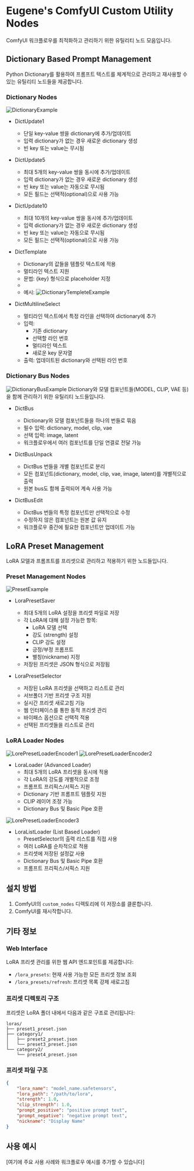 # Eugene's ComfyUI Custom Utility Nodes

ComfyUI 워크플로우를 최적화하고 관리하기 위한 유틸리티 노드 모음입니다.

## Dictionary Based Prompt Management
Python Dictionary를 활용하여 프롬프트 텍스트를 체계적으로 관리하고 재사용할 수 있는 유틸리티 노드들을 제공합니다.

### Dictionary Nodes

![DictionaryExample](images/DictionaryExample.jpg)

- DictUpdate1
  - 단일 key-value 쌍을 dictionary에 추가/업데이트
  - 입력 dictionary가 없는 경우 새로운 dictionary 생성
  - 빈 key 또는 value는 무시됨

- DictUpdate5
  - 최대 5개의 key-value 쌍을 동시에 추가/업데이트 
  - 입력 dictionary가 없는 경우 새로운 dictionary 생성
  - 빈 key 또는 value는 자동으로 무시됨
  - 모든 필드는 선택적(optional)으로 사용 가능

- DictUpdate10
  - 최대 10개의 key-value 쌍을 동시에 추가/업데이트
  - 입력 dictionary가 없는 경우 새로운 dictionary 생성
  - 빈 key 또는 value는 자동으로 무시됨
  - 모든 필드는 선택적(optional)으로 사용 가능

- DictTemplate
  - Dictionary의 값들을 템플릿 텍스트에 적용
  - 멀티라인 텍스트 지원
  - 문법: {key} 형식으로 placeholder 지정
  - 
  - 예시:
![DictionaryTempleteExample](images/DictionaryTempleteExample.jpg)

- DictMultilineSelect
  - 멀티라인 텍스트에서 특정 라인을 선택하여 dictionary에 추가
  - 입력:
    - 기존 dictionary
    - 선택할 라인 번호
    - 멀티라인 텍스트
    - 새로운 key 문자열
  - 출력: 업데이트된 dictionary와 선택된 라인 번호

### Dictionary Bus Nodes
![DictionaryBusExample](images/DictionaryBusExample.jpg)
Dictionary와 모델 컴포넌트들(MODEL, CLIP, VAE 등)을 함께 관리하기 위한 유틸리티 노드들입니다.

- DictBus
  - Dictionary와 모델 컴포넌트들을 하나의 번들로 묶음
  - 필수 입력: dictionary, model, clip, vae
  - 선택 입력: image, latent
  - 워크플로우에서 여러 컴포넌트를 단일 연결로 전달 가능

- DictBusUnpack
  - DictBus 번들을 개별 컴포넌트로 분리
  - 모든 컴포넌트(dictionary, model, clip, vae, image, latent)를 개별적으로 출력
  - 원본 bus도 함께 출력되어 계속 사용 가능

- DictBusEdit
  - DictBus 번들의 특정 컴포넌트만 선택적으로 수정
  - 수정하지 않은 컴포넌트는 원본 값 유지
  - 워크플로우 중간에 필요한 컴포넌트만 업데이트 가능

## LoRA Preset Management
LoRA 모델과 프롬프트를 프리셋으로 관리하고 적용하기 위한 노드들입니다.

### Preset Management Nodes
![PresetExample](images/PresetExample.jpg)
- LoraPresetSaver
  - 최대 5개의 LoRA 설정을 프리셋 파일로 저장
  - 각 LoRA에 대해 설정 가능한 항목:
    - LoRA 모델 선택
    - 강도 (strength) 설정
    - CLIP 강도 설정
    - 긍정/부정 프롬프트
    - 별칭(nickname) 지정
  - 저장된 프리셋은 JSON 형식으로 저장됨

- LoraPresetSelector
  - 저장된 LoRA 프리셋을 선택하고 리스트로 관리
  - 서브폴더 기반 프리셋 구조 지원
  - 실시간 프리셋 새로고침 기능
  - 웹 인터페이스를 통한 동적 프리셋 관리
  - 바이패스 옵션으로 선택적 적용
  - 선택된 프리셋들을 리스트로 관리

### LoRA Loader Nodes
![LorePresetLoaderEncoder1](images/LorePresetLoaderEncoder1.jpg)
![LorePresetLoaderEncoder2](images/LorePresetLoaderEncoder2.jpg)
- LoraLoader (Advanced Loader)
  - 최대 5개의 LoRA 프리셋을 동시에 적용
  - 각 LoRA의 강도를 개별적으로 조정
  - 프롬프트 프리픽스/서픽스 지원
  - Dictionary 기반 프롬프트 템플릿 지원
  - CLIP 레이어 조정 가능
  - Dictionary Bus 및 Basic Pipe 호환

![LorePresetLoaderEncoder3](images/LorePresetLoaderEncoder3.jpg)
- LoraListLoader (List Based Loader)
  - PresetSelector의 출력 리스트를 직접 사용
  - 여러 LoRA를 순차적으로 적용
  - 프리셋에 저장된 설정값 사용
  - Dictionary Bus 및 Basic Pipe 호환
  - 프롬프트 프리픽스/서픽스 지원


## 설치 방법
1. ComfyUI의 `custom_nodes` 디렉토리에 이 저장소를 클론합니다.
2. ComfyUI를 재시작합니다.


## 기타 정보 
### Web Interface
LoRA 프리셋 관리를 위한 웹 API 엔드포인트를 제공합니다:
- `/lora_presets`: 현재 사용 가능한 모든 프리셋 정보 조회
- `/lora_presets/refresh`: 프리셋 목록 강제 새로고침

### 프리셋 디렉토리 구조
프리셋은 LoRA 폴더 내에서 다음과 같은 구조로 관리됩니다:
```
loras/
├── preset1_preset.json
├── category1/
│   ├── preset2_preset.json
│   └── preset3_preset.json
└── category2/
    └── preset4_preset.json
```

### 프리셋 파일 구조
```json
{
    "lora_name": "model_name.safetensors",
    "lora_path": "/path/to/lora",
    "strength": 1.0,
    "clip_strength": 1.0,
    "prompt_positive": "positive prompt text",
    "prompt_negative": "negative prompt text",
    "nickname": "Display Name"
}
```

## 사용 예시
[여기에 주요 사용 사례와 워크플로우 예시를 추가할 수 있습니다]